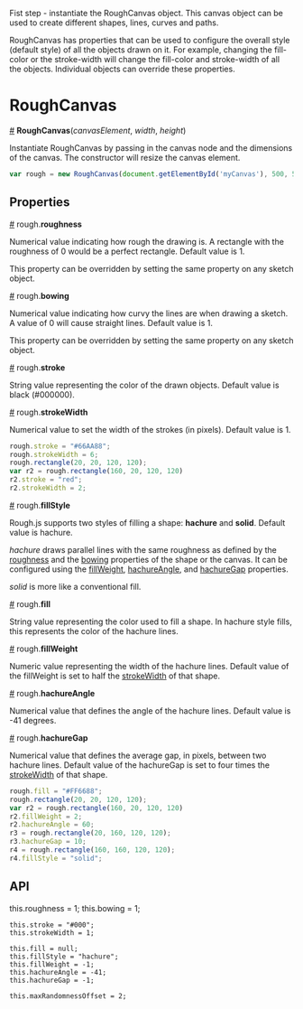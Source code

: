 Fist step - instantiate the RoughCanvas object. This canvas object can  be used to create different shapes, lines, curves and paths. 

RoughCanvas has properties that can be used to configure the overall style (default style) of all the objects drawn on it. For example, changing the fill-color or the stroke-width will change the fill-color and stroke-width of all the objects. Individual objects can override these properties. 

# RoughCanvas

<a name="constructor" href="#constructor">#</a> <b>RoughCanvas</b>(<i>canvasElement</i>, <i>width</i>, <i>height</i>)

Instantiate RoughCanvas by passing in the canvas node and the dimensions of the canvas. The constructor will resize the canvas element. 

```js
var rough = new RoughCanvas(document.getElementById('myCanvas'), 500, 500);
```

## Properties

<a name="roughness" href="#roughness">#</a> rough.<b>roughness</b>

Numerical value indicating how rough the drawing is. A rectangle with the roughness of 0 would be a perfect rectangle. Default value is 1.

This property can be overridden by setting the same property on any sketch object. 

<a name="bowing" href="#bowing">#</a> rough.<b>bowing</b>

Numerical value indicating how curvy the lines are when drawing a sketch. A value of 0 will cause straight lines. 
Default value is 1. 

This property can be overridden by setting the same property on any sketch object. 

<a name="stroke" href="#stroke">#</a> rough.<b>stroke</b>

String value representing the color of the drawn objects. Default value is black (#000000).

<a name="strokewidth" href="#strokewidth">#</a> rough.<b>strokeWidth</b>

Numerical value to set the width of the strokes (in pixels). Default value is 1. 

```js
rough.stroke = "#66AA88";
rough.strokeWidth = 6;
rough.rectangle(20, 20, 120, 120);
var r2 = rough.rectangle(160, 20, 120, 120)
r2.stroke = "red";
r2.strokeWidth = 2;
```

<a name="fillstyle" href="#fillstyle">#</a> rough.<b>fillStyle</b>

Rough.js supports two styles of filling a shape: <b>hachure</b> and <b>solid</b>.
Default value is hachure.

<i>hachure</i> draws parallel lines with the same roughness as defined by the <a href="#roughness">roughness</a> and the <a href="#bowing">bowing</a> properties of the shape or the canvas. It can be configured using the <a href="#fillweight">fillWeight</a>, <a href="#hachureangle">hachureAngle</a>, and <a href="#hachuregap">hachureGap</a> properties.

<i>solid</i> is more like a conventional fill.

<a name="fill" href="#fill">#</a> rough.<b>fill</b>

String value representing the color used to fill a shape. In hachure style fills, this represents the color of the hachure lines. 

<a name="fillweight" href="#fillweight">#</a> rough.<b>fillWeight</b>

Numeric value representing the width of the hachure lines. Default value of the fillWeight is set to half the <a href="#strokewidth">strokeWidth</a> of that shape.

<a name="hachureangle" href="#hachureangle">#</a> rough.<b>hachureAngle</b>

Numerical value that defines the angle of the hachure lines. Default value is -41 degrees. 

<a name="hachuregap" href="#hachuregap">#</a> rough.<b>hachureGap</b>

Numerical value that defines the average gap, in pixels, between two hachure lines.  Default value of the hachureGap is set to four times the <a href="#strokewidth">strokeWidth</a> of that shape. 

```js
rough.fill = "#FF6688";
rough.rectangle(20, 20, 120, 120);
var r2 = rough.rectangle(160, 20, 120, 120)
r2.fillWeight = 2;
r2.hachureAngle = 60;
r3 = rough.rectangle(20, 160, 120, 120);
r3.hachureGap = 10;
r4 = rough.rectangle(160, 160, 120, 120);
r4.fillStyle = "solid";
```

## API

this.roughness = 1;
    this.bowing = 1;

    this.stroke = "#000";
    this.strokeWidth = 1;

    this.fill = null;
    this.fillStyle = "hachure";
    this.fillWeight = -1;
    this.hachureAngle = -41;
    this.hachureGap = -1;

    this.maxRandomnessOffset = 2;

